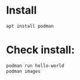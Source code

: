 # Install

```sh
apt install podman
```

# Check install:

```sh
podman run hello-world
podman images
```
